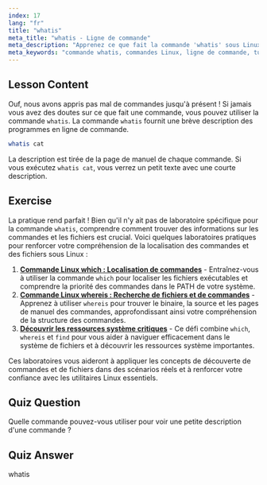 ```yaml
---
index: 17
lang: "fr"
title: "whatis"
meta_title: "whatis - Ligne de commande"
meta_description: "Apprenez ce que fait la commande 'whatis' sous Linux. Obtenez rapidement de brèves descriptions des commandes. Essentiel pour les débutants afin de comprendre les commandes Linux."
meta_keywords: "commande whatis, commandes Linux, ligne de commande, tutoriel Linux, Linux pour débutants, description de commande, guide Linux"
---
```


## Lesson Content

Ouf, nous avons appris pas mal de commandes jusqu'à présent ! Si jamais vous avez des doutes sur ce que fait une commande, vous pouvez utiliser la commande `whatis`. La commande `whatis` fournit une brève description des programmes en ligne de commande.

```bash
whatis cat
```

La description est tirée de la page de manuel de chaque commande. Si vous exécutez `whatis cat`, vous verrez un petit texte avec une courte description.

## Exercise

La pratique rend parfait ! Bien qu'il n'y ait pas de laboratoire spécifique pour la commande `whatis`, comprendre comment trouver des informations sur les commandes et les fichiers est crucial. Voici quelques laboratoires pratiques pour renforcer votre compréhension de la localisation des commandes et des fichiers sous Linux :

1. **[Commande Linux which : Localisation de commandes](https://labex.io/fr/labs/linux-linux-which-command-command-locating-215210)** - Entraînez-vous à utiliser la commande `which` pour localiser les fichiers exécutables et comprendre la priorité des commandes dans le PATH de votre système.
2. **[Commande Linux whereis : Recherche de fichiers et de commandes](https://labex.io/fr/labs/linux-linux-whereis-command-file-and-command-finding-215211)** - Apprenez à utiliser `whereis` pour trouver le binaire, la source et les pages de manuel des commandes, approfondissant ainsi votre compréhension de la structure des commandes.
3. **[Découvrir les ressources système critiques](https://labex.io/fr/labs/linux-discover-critical-system-resources-388032)** - Ce défi combine `which`, `whereis` et `find` pour vous aider à naviguer efficacement dans le système de fichiers et à découvrir les ressources système importantes.

Ces laboratoires vous aideront à appliquer les concepts de découverte de commandes et de fichiers dans des scénarios réels et à renforcer votre confiance avec les utilitaires Linux essentiels.

## Quiz Question

Quelle commande pouvez-vous utiliser pour voir une petite description d'une commande ?

## Quiz Answer

whatis
